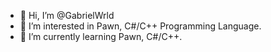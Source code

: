 - 👋 Hi, I’m @GabrielWrld
- 👀 I’m interested in Pawn, C#/C++ Programming Language.
- 🌱 I’m currently learning Pawn, C#/C++.

<!---
GabrielWrld/GabrielWrld is a ✨ special ✨ repository because its `README.md` (this file) appears on your GitHub profile.
You can click the Preview link to take a look at your changes.
--->
